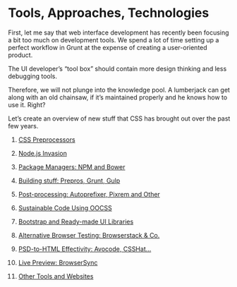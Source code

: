 Tools, Approaches, Technologies
===============================

First, let me say that web interface development has recently been focusing a
bit too much on development tools. We spend a lot of time setting up a perfect
workflow in Grunt at the expense of creating a user-oriented product.

The UI developer’s “tool box” should contain more design thinking and less
debugging tools.

Therefore, we will not plunge into the knowledge pool. A lumberjack can get
along with an old chainsaw, if it’s maintained properly and he knows how to use
it. Right?

Let’s create an overview of new stuff that CSS has brought out over the past few
years.

1.  [CSS Preprocessors](<preprocessors.md>)

2.  [Node.js Invasion](<node-js.md>)

3.  [Package Managers: NPM and Bower](<npm-bower.md>)

4.  [Building stuff: Prepros, Grunt, Gulp](<building.md>)

5.  [Post-processing: Autoprefixer, Pixrem and Other](<postprocessing.md>)

6.  [Sustainable Code Using OOCSS](<oocss.md>)

7.  [Bootstrap and Ready-made UI Libraries](<bootstrap.md>)

8.  [Alternative Browser Testing: Browserstack & Co.](<browserstack.md>)

9.  [PSD-to-HTML Effectivity: Avocode, CSSHat…](<psd-to-html.md>)

10. [Live Preview: BrowserSync](<browsersync.md>)

11. [Other Tools and Websites](<other-tools.md>)
